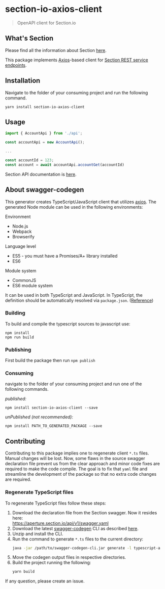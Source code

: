 # section-io-axios-client

> OpenAPI client for Section.io

## What's Section

Please find all the information about Section [here](https://www.section.io/).

This package implements [Axios](https://www.npmjs.com/package/axios)-based client for [Section REST service endpoints](https://aperture.section.io/api/ui).

## Installation

Navigate to the folder of your consuming project and run the following command.

```
yarn install section-io-axios-client
```

## Usage

```typescript
import { AccountApi } from './api';

const accountApi = new AccountApi();

...

const accountId = 123;
const account = await accountApi.accountGet(accountId)
```

Section API documentation is [here](https://www.section.io/docs/api/).

## About swagger-codegen

This generator creates TypeScript/JavaScript client that utilizes [axios](https://github.com/axios/axios). The generated Node module can be used in the following environments:

Environment

- Node.js
- Webpack
- Browserify

Language level

- ES5 - you must have a Promises/A+ library installed
- ES6

Module system

- CommonJS
- ES6 module system

It can be used in both TypeScript and JavaScript. In TypeScript, the definition should be automatically resolved via `package.json`. ([Reference](http://www.typescriptlang.org/docs/handbook/typings-for-npm-packages.html))

### Building

To build and compile the typescript sources to javascript use:

```
npm install
npm run build
```

### Publishing

First build the package then run `npm publish`

### Consuming

navigate to the folder of your consuming project and run one of the following commands.

_published:_

```
npm install section-io-axios-client --save
```

_unPublished (not recommended):_

```
npm install PATH_TO_GENERATED_PACKAGE --save
```

## Contributing

Contributing to this package implies one to regenerate client `*.ts` files. Manual changes will be lost. Now, some flaws in the source swagger declaration file prevent us from the clear approach and minor code fixes are required to make the code compile. The goal is to fix that `yaml` file and streamline the development of the package so that no extra code changes are required.

### Regenerate TypeScript files

To regenerate TypeScript files follow these steps:

1. Download the declaration file from the Section swagger. Now it resides here:  
   https://aperture.section.io/api/v1/swagger.yaml
2. Download the latest [swagger-codegen](https://swagger.io/tools/swagger-codegen/) CLI as described [here](https://github.com/swagger-api/swagger-codegen#prerequisites).
3. Unzip and install the CLI.
4. Run the command to generate `*.ts` files to the current directory:
   ```sh
   java -jar /path/to/swagger-codegen-cli.jar generate -l typescript-axios -i /path/to/section.io/swagger.yaml  -o .
   ```
5. Move the codegen output files in respective directories.
6. Build the project running the following:
   ```sh
   yarn build
   ```

If any question, please create an issue.

